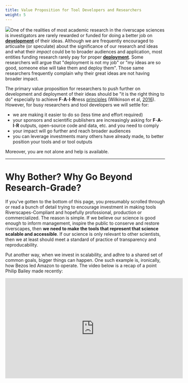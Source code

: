 ```yaml
---
title: Value Proposition for Tool Developers and Researchers
weight: 5
---
```


<a href="https://liubaveto.wordpress.com/2019/02/12/academic-freedom-locked-in-an-ivory-tower/" class="float-right"><img src="{{ site.baseurl }}/assets/images/ivorytower.png"></a>One of the realities of most academic research in the riverscape sciences is investigators are rarely rewarded or funded for doing a better job on [**development**](http://127.0.0.1:4001/Tools/discrimination.html#technological-readiness-levels) of their ideas. Although we are frequently encouraged to articualte (or speculate) about the significance of our research and ideas and what their _impact_ could be to broader audiences and application, most entities funding research rarely pay for proper [**deployment**](http://127.0.0.1:4001/Tools/discrimination.html#technological-readiness-levels). Some researchers will argue that "deployment is not my job" or "my ideas are so good, someone else will take them and deploy them". Those same researchers frequently complain why their great ideas are not having broader impact.

The primary value proposition for researchers to push further on development and deployment of their ideas should be "it is the right thing to do" especially to achieve **F**-**A**-**I**-**R**ness [principles](https://force11.org/info/the-fair-data-principles/) (Wilkinson et al, [2016](https://www.nature.com/articles/sdata201618)). However, for busy researchers and tool developers we will settle for:
- we are making it easier to do so (less time and effort required)
- your sponsors and scientific publishers are increasingly asking for **F**-**A**-**I**-**R** outputs, open-source code and data, etc. and you need to comply
- your impact will go further and reach broader audiences
- you can leverage investments many others have already made, to better position your tools and or tool outputs

Moreover, you are not alone and help is available. 


------
# Why Bother? Why Go Beyond Research-Grade?
If you've gotten to the bottom of this page, you presumably scrolled through or read a bunch of detail trying to encourage investment in making tools Riverscapes-Compliant and hopefully profossional, production or commercialized. The reason is simple. If we believe our science is good enough to inform management, inspire the public to conserve and restore riverscapes, then **we need to make the tools that represent that science scalable and accessible**. If our science is only relevant to other scientists, then we at least should meet a standard of practice of transparency and reproducability.

Put another way, when we invest in scalability, and adhre to a shared set of common goals, bigger things can happen. One such example is, ironically, how Bezos led Amazon to operate. The video below is a recap of a point Philip Bailey made recently:

<div class="responsive-embed">
<iframe width="560" height="315" src="https://www.youtube.com/embed/H_2AiyabDo8" frameborder="0" allow="accelerometer; autoplay; encrypted-media; gyroscope; picture-in-picture" allowfullscreen></iframe>
</div>